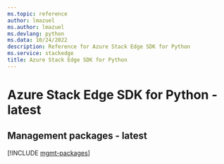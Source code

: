 ```yaml
---
ms.topic: reference
author: lmazuel
ms.author: lmazuel
ms.devlang: python
ms.data: 10/24/2022
description: Reference for Azure Stack Edge SDK for Python
ms.service: stackedge
title: Azure Stack Edge SDK for Python
---
```

# Azure Stack Edge SDK for Python - latest

## Management packages - latest
[!INCLUDE [mgmt-packages](stack-edge-mgmt-index.md)]